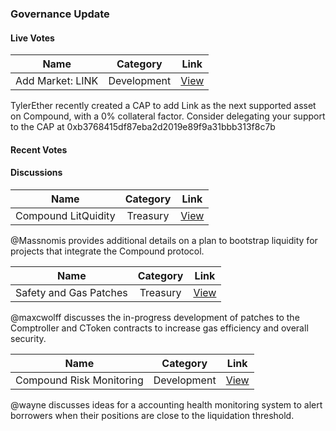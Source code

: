 ### Governance Update

#### Live Votes

| Name          | Category      | Link   |
| ------------- |:-------------:| :-----:|
| Add Market: LINK | Development | [View](https://compound.finance/governance/address/0xb3768415df87eba2d2019e89f9a31bbb313f8c7b) |

TylerEther recently created a CAP to add Link as the next supported asset on Compound, with a 0% collateral factor. Consider delegating your support to the CAP at 0xb3768415df87eba2d2019e89f9a31bbb313f8c7b

#### Recent Votes

#### Discussions

| Name          | Category      | Link   |
| ------------- |:-------------:| :-----:|
| Compound LitQuidity | Treasury | [View](https://www.comp.xyz/t/compound-litquidity/1692) |

@Massnomis provides additional details on a plan to bootstrap liquidity for projects that integrate the Compound protocol.

| Name          | Category      | Link   |
| ------------- |:-------------:| :-----:|
| Safety and Gas Patches | Treasury | [View](https://www.comp.xyz/t/safety-and-gas-patches/1723) |

@maxcwolff discusses the in-progress development of patches to the Comptroller and CToken contracts to increase gas efficiency and overall security.

| Name          | Category      | Link   |
| ------------- |:-------------:| :-----:|
| Compound Risk Monitoring | Development | [View](https://www.comp.xyz/t/compound-risk-monitoring/1728) |

@wayne discusses ideas for a accounting health monitoring system to alert borrowers when their positions are close to the liquidation threshold.
